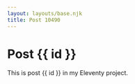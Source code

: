 ```yaml
---
layout: layouts/base.njk
title: Post 10490
---
```


# Post {{ id }}

This is post {{ id }} in my Eleventy project.
